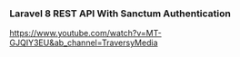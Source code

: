 ### Laravel 8 REST API With Sanctum Authentication
https://www.youtube.com/watch?v=MT-GJQIY3EU&ab_channel=TraversyMedia
